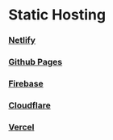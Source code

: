 # Static Hosting

<a href="https://www.netlify.com/"><h3>Netlify</h3></a>

<a href="https://pages.github.com/"><h3>Github Pages</h3></a>

<a href="https://firebase.google.com/"><h3>Firebase</h3></a>

<a href="https://pages.cloudflare.com/"><h3>Cloudflare</h3></a>

<a href="https://vercel.com/"><h3>Vercel</h3></a>
